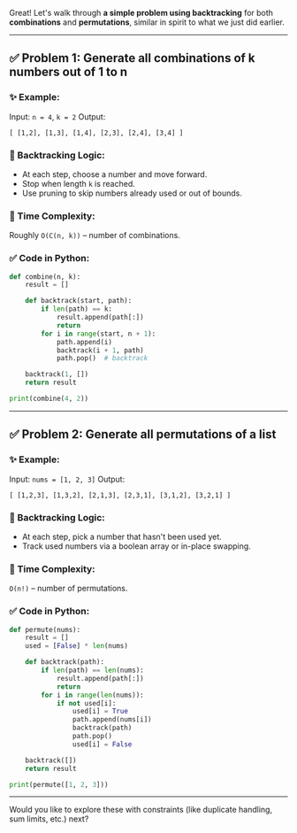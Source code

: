 Great! Let's walk through **a simple problem using backtracking** for both **combinations** and **permutations**, similar in spirit to what we just did earlier.

---

## ✅ Problem 1: **Generate all combinations of k numbers out of 1 to n**

### ✨ Example:

Input: `n = 4`, `k = 2`
Output:

```
[ [1,2], [1,3], [1,4], [2,3], [2,4], [3,4] ]
```

### 🔁 Backtracking Logic:

* At each step, choose a number and move forward.
* Stop when length `k` is reached.
* Use pruning to skip numbers already used or out of bounds.

### 🧠 Time Complexity:

Roughly `O(C(n, k))` – number of combinations.

### ✅ Code in Python:

```python
def combine(n, k):
    result = []

    def backtrack(start, path):
        if len(path) == k:
            result.append(path[:])
            return
        for i in range(start, n + 1):
            path.append(i)
            backtrack(i + 1, path)
            path.pop()  # backtrack

    backtrack(1, [])
    return result

print(combine(4, 2))
```

---

## ✅ Problem 2: **Generate all permutations of a list**

### ✨ Example:

Input: `nums = [1, 2, 3]`
Output:

```
[ [1,2,3], [1,3,2], [2,1,3], [2,3,1], [3,1,2], [3,2,1] ]
```

### 🔁 Backtracking Logic:

* At each step, pick a number that hasn't been used yet.
* Track used numbers via a boolean array or in-place swapping.

### 🧠 Time Complexity:

`O(n!)` – number of permutations.

### ✅ Code in Python:

```python
def permute(nums):
    result = []
    used = [False] * len(nums)

    def backtrack(path):
        if len(path) == len(nums):
            result.append(path[:])
            return
        for i in range(len(nums)):
            if not used[i]:
                used[i] = True
                path.append(nums[i])
                backtrack(path)
                path.pop()
                used[i] = False

    backtrack([])
    return result

print(permute([1, 2, 3]))
```

---

Would you like to explore these with constraints (like duplicate handling, sum limits, etc.) next?
